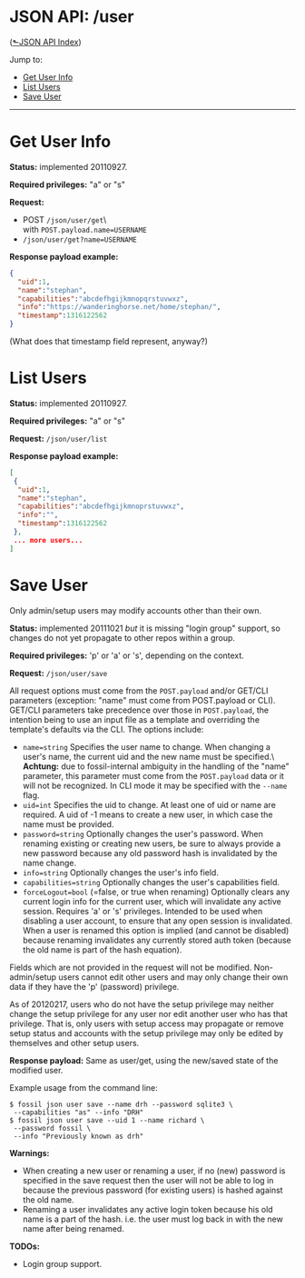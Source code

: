 # JSON API: /user
([&#x2b11;JSON API Index](index.md))

Jump to:

* [Get User Info](#get)
* [List Users](#list)
* [Save User](#save)

---

<a id="get"></a>
# Get User Info

**Status:** implemented 20110927.

**Required privileges:** "a" or "s"

**Request:**

-   POST `/json/user/get`\  
    with `POST.payload.name=USERNAME`
-   `/json/user/get?name=USERNAME`

**Response payload example:**

```json
{
  "uid":1,
  "name":"stephan",
  "capabilities":"abcdefhgijkmnopqrstuvwxz",
  "info":"https://wanderinghorse.net/home/stephan/",
  "timestamp":1316122562
}
```

(What does that timestamp field represent, anyway?)

<a id="list"></a>
# List Users

**Status:** implemented 20110927.

**Required privileges:** "a" or "s"

**Request:** `/json/user/list`

**Response payload example:**

```json
[
 {
  "uid":1,
  "name":"stephan",
  "capabilities":"abcdefhgijkmnoprstuvwxz",
  "info":"",
  "timestamp":1316122562
 },
 ... more users...
]
```


<a id="save"></a>
# Save User

Only admin/setup users may modify accounts other than their own.

**Status:** implemented 20111021 *but* it is missing "login group"
support, so changes do not yet propagate to other repos within a group.

**Required privileges:** 'p' or 'a' or 's', depending on the context.

**Request:** `/json/user/save`

All request options must come from the `POST.payload` and/or GET/CLI
parameters (exception: "name" must come from POST.payload or CLI).
GET/CLI parameters take precedence over those in `POST.payload`, the
intention being to use an input file as a template and overriding the
template's defaults via the CLI. The options include:

-   `name=string` Specifies the user name to change. When changing a
    user's name, the current uid and the new name must be specified.\  
    **Achtung:** due to fossil-internal ambiguity in the handling of the
    "name" parameter, this parameter must come from the `POST.payload`
    data or it will not be recognized. In CLI mode it may be specified
    with the `--name` flag.
-   `uid=int` Specifies the uid to change. At least one of uid or name are
    required. A uid of -1 means to create a new user, in which case the
    name must be provided.
-   `password=string` Optionally changes the user's password. When
    renaming existing or creating new users, be sure to always provide a
    new password because any old password hash is invalidated by the
    name change.
-   `info=string` Optionally changes the user's info field.
-   `capabilities=string` Optionally changes the user's capabilities
    field.
-   `forceLogout=bool` (=false, or true when renaming) Optionally clears
    any current login info for the current user, which will invalidate
    any active session. Requires 'a' or 's' privileges. Intended to be
    used when disabling a user account, to ensure that any open session
    is invalidated. When a user is renamed this option is implied (and
    cannot be disabled) because renaming invalidates any currently
    stored auth token (because the old name is part of the hash
    equation).

Fields which are not provided in the request will not be modified.
Non-admin/setup users cannot edit other users and may only change their
own data if they have the 'p' (password) privilege.

As of 20120217, users who do not have the setup privilege may neither
change the setup privilege for any user nor edit another user who has
that privilege. That is, only users with setup access may propagate or
remove setup status and accounts with the setup privilege may only be
edited by themselves and other setup users.

**Response payload:** Same as user/get, using the new/saved state of the
modified user.

Example usage from the command line:

```console
$ fossil json user save --name drh --password sqlite3 \
 --capabilities "as" --info "DRH"
$ fossil json user save --uid 1 --name richard \
 --password fossil \
 --info "Previously known as drh"
```

**Warnings:**

-   When creating a new user or renaming a user, if no (new) password is
    specified in the save request then the user will not be able to log
    in because the previous password (for existing users) is hashed
    against the old name.
-   Renaming a user invalidates any active login token because his old
    name is a part of the hash. i.e. the user must log back in with the
    new name after being renamed.

**TODOs:**

-   Login group support.
